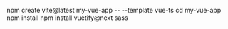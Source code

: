 npm create vite@latest my-vue-app -- --template vue-ts
cd my-vue-app
npm install
npm install vuetify@next sass
